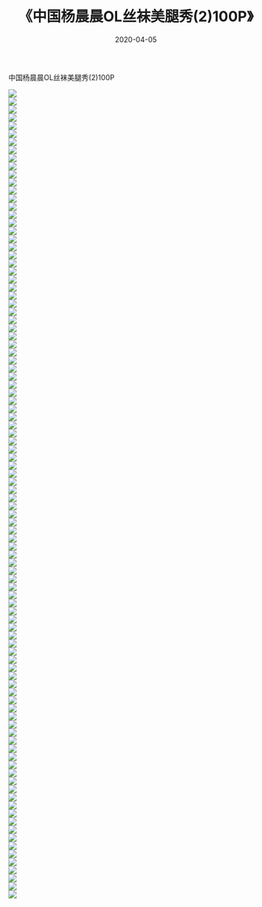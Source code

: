 ﻿---
layout: post
title:  《中国杨晨晨OL丝袜美腿秀(2)100P》
date:   2020-04-05
img: http://img.660000.xyz/Sharelink/性感/2020/中国杨晨晨OL丝袜美腿秀(2)100P/000.jpg
categories: [美女, 清纯, 唯美]
---

中国杨晨晨OL丝袜美腿秀(2)100P

  ![](http://img.660000.xyz/Sharelink/性感/2020/中国杨晨晨OL丝袜美腿秀(2)100P/001.jpg) <br> ![](http://img.660000.xyz/Sharelink/性感/2020/中国杨晨晨OL丝袜美腿秀(2)100P/002.jpg) <br> ![](http://img.660000.xyz/Sharelink/性感/2020/中国杨晨晨OL丝袜美腿秀(2)100P/003.jpg) <br> ![](http://img.660000.xyz/Sharelink/性感/2020/中国杨晨晨OL丝袜美腿秀(2)100P/004.jpg) <br> ![](http://img.660000.xyz/Sharelink/性感/2020/中国杨晨晨OL丝袜美腿秀(2)100P/005.jpg) <br> ![](http://img.660000.xyz/Sharelink/性感/2020/中国杨晨晨OL丝袜美腿秀(2)100P/006.jpg) <br> ![](http://img.660000.xyz/Sharelink/性感/2020/中国杨晨晨OL丝袜美腿秀(2)100P/007.jpg) <br> ![](http://img.660000.xyz/Sharelink/性感/2020/中国杨晨晨OL丝袜美腿秀(2)100P/008.jpg) <br> ![](http://img.660000.xyz/Sharelink/性感/2020/中国杨晨晨OL丝袜美腿秀(2)100P/009.jpg) <br> ![](http://img.660000.xyz/Sharelink/性感/2020/中国杨晨晨OL丝袜美腿秀(2)100P/010.jpg) <br> ![](http://img.660000.xyz/Sharelink/性感/2020/中国杨晨晨OL丝袜美腿秀(2)100P/011.jpg) <br> ![](http://img.660000.xyz/Sharelink/性感/2020/中国杨晨晨OL丝袜美腿秀(2)100P/012.jpg) <br> ![](http://img.660000.xyz/Sharelink/性感/2020/中国杨晨晨OL丝袜美腿秀(2)100P/013.jpg) <br> ![](http://img.660000.xyz/Sharelink/性感/2020/中国杨晨晨OL丝袜美腿秀(2)100P/014.jpg) <br> ![](http://img.660000.xyz/Sharelink/性感/2020/中国杨晨晨OL丝袜美腿秀(2)100P/015.jpg) <br> ![](http://img.660000.xyz/Sharelink/性感/2020/中国杨晨晨OL丝袜美腿秀(2)100P/016.jpg) <br> ![](http://img.660000.xyz/Sharelink/性感/2020/中国杨晨晨OL丝袜美腿秀(2)100P/017.jpg) <br> ![](http://img.660000.xyz/Sharelink/性感/2020/中国杨晨晨OL丝袜美腿秀(2)100P/018.jpg) <br> ![](http://img.660000.xyz/Sharelink/性感/2020/中国杨晨晨OL丝袜美腿秀(2)100P/019.jpg) <br> ![](http://img.660000.xyz/Sharelink/性感/2020/中国杨晨晨OL丝袜美腿秀(2)100P/020.jpg) <br> ![](http://img.660000.xyz/Sharelink/性感/2020/中国杨晨晨OL丝袜美腿秀(2)100P/021.jpg) <br> ![](http://img.660000.xyz/Sharelink/性感/2020/中国杨晨晨OL丝袜美腿秀(2)100P/022.jpg) <br> ![](http://img.660000.xyz/Sharelink/性感/2020/中国杨晨晨OL丝袜美腿秀(2)100P/023.jpg) <br> ![](http://img.660000.xyz/Sharelink/性感/2020/中国杨晨晨OL丝袜美腿秀(2)100P/024.jpg) <br> ![](http://img.660000.xyz/Sharelink/性感/2020/中国杨晨晨OL丝袜美腿秀(2)100P/025.jpg) <br> ![](http://img.660000.xyz/Sharelink/性感/2020/中国杨晨晨OL丝袜美腿秀(2)100P/026.jpg) <br> ![](http://img.660000.xyz/Sharelink/性感/2020/中国杨晨晨OL丝袜美腿秀(2)100P/027.jpg) <br> ![](http://img.660000.xyz/Sharelink/性感/2020/中国杨晨晨OL丝袜美腿秀(2)100P/028.jpg) <br> ![](http://img.660000.xyz/Sharelink/性感/2020/中国杨晨晨OL丝袜美腿秀(2)100P/029.jpg) <br> ![](http://img.660000.xyz/Sharelink/性感/2020/中国杨晨晨OL丝袜美腿秀(2)100P/030.jpg) <br> ![](http://img.660000.xyz/Sharelink/性感/2020/中国杨晨晨OL丝袜美腿秀(2)100P/031.jpg) <br> ![](http://img.660000.xyz/Sharelink/性感/2020/中国杨晨晨OL丝袜美腿秀(2)100P/032.jpg) <br> ![](http://img.660000.xyz/Sharelink/性感/2020/中国杨晨晨OL丝袜美腿秀(2)100P/033.jpg) <br> ![](http://img.660000.xyz/Sharelink/性感/2020/中国杨晨晨OL丝袜美腿秀(2)100P/034.jpg) <br> ![](http://img.660000.xyz/Sharelink/性感/2020/中国杨晨晨OL丝袜美腿秀(2)100P/035.jpg) <br> ![](http://img.660000.xyz/Sharelink/性感/2020/中国杨晨晨OL丝袜美腿秀(2)100P/036.jpg) <br> ![](http://img.660000.xyz/Sharelink/性感/2020/中国杨晨晨OL丝袜美腿秀(2)100P/037.jpg) <br> ![](http://img.660000.xyz/Sharelink/性感/2020/中国杨晨晨OL丝袜美腿秀(2)100P/038.jpg) <br> ![](http://img.660000.xyz/Sharelink/性感/2020/中国杨晨晨OL丝袜美腿秀(2)100P/039.jpg) <br> ![](http://img.660000.xyz/Sharelink/性感/2020/中国杨晨晨OL丝袜美腿秀(2)100P/040.jpg) <br> ![](http://img.660000.xyz/Sharelink/性感/2020/中国杨晨晨OL丝袜美腿秀(2)100P/041.jpg) <br> ![](http://img.660000.xyz/Sharelink/性感/2020/中国杨晨晨OL丝袜美腿秀(2)100P/042.jpg) <br> ![](http://img.660000.xyz/Sharelink/性感/2020/中国杨晨晨OL丝袜美腿秀(2)100P/043.jpg) <br> ![](http://img.660000.xyz/Sharelink/性感/2020/中国杨晨晨OL丝袜美腿秀(2)100P/044.jpg) <br> ![](http://img.660000.xyz/Sharelink/性感/2020/中国杨晨晨OL丝袜美腿秀(2)100P/045.jpg) <br> ![](http://img.660000.xyz/Sharelink/性感/2020/中国杨晨晨OL丝袜美腿秀(2)100P/046.jpg) <br> ![](http://img.660000.xyz/Sharelink/性感/2020/中国杨晨晨OL丝袜美腿秀(2)100P/047.jpg) <br> ![](http://img.660000.xyz/Sharelink/性感/2020/中国杨晨晨OL丝袜美腿秀(2)100P/048.jpg) <br> ![](http://img.660000.xyz/Sharelink/性感/2020/中国杨晨晨OL丝袜美腿秀(2)100P/049.jpg) <br> ![](http://img.660000.xyz/Sharelink/性感/2020/中国杨晨晨OL丝袜美腿秀(2)100P/050.jpg) <br> ![](http://img.660000.xyz/Sharelink/性感/2020/中国杨晨晨OL丝袜美腿秀(2)100P/051.jpg) <br> ![](http://img.660000.xyz/Sharelink/性感/2020/中国杨晨晨OL丝袜美腿秀(2)100P/052.jpg) <br> ![](http://img.660000.xyz/Sharelink/性感/2020/中国杨晨晨OL丝袜美腿秀(2)100P/053.jpg) <br> ![](http://img.660000.xyz/Sharelink/性感/2020/中国杨晨晨OL丝袜美腿秀(2)100P/054.jpg) <br> ![](http://img.660000.xyz/Sharelink/性感/2020/中国杨晨晨OL丝袜美腿秀(2)100P/055.jpg) <br> ![](http://img.660000.xyz/Sharelink/性感/2020/中国杨晨晨OL丝袜美腿秀(2)100P/056.jpg) <br> ![](http://img.660000.xyz/Sharelink/性感/2020/中国杨晨晨OL丝袜美腿秀(2)100P/057.jpg) <br> ![](http://img.660000.xyz/Sharelink/性感/2020/中国杨晨晨OL丝袜美腿秀(2)100P/058.jpg) <br> ![](http://img.660000.xyz/Sharelink/性感/2020/中国杨晨晨OL丝袜美腿秀(2)100P/059.jpg) <br> ![](http://img.660000.xyz/Sharelink/性感/2020/中国杨晨晨OL丝袜美腿秀(2)100P/060.jpg) <br> ![](http://img.660000.xyz/Sharelink/性感/2020/中国杨晨晨OL丝袜美腿秀(2)100P/061.jpg) <br> ![](http://img.660000.xyz/Sharelink/性感/2020/中国杨晨晨OL丝袜美腿秀(2)100P/062.jpg) <br> ![](http://img.660000.xyz/Sharelink/性感/2020/中国杨晨晨OL丝袜美腿秀(2)100P/063.jpg) <br> ![](http://img.660000.xyz/Sharelink/性感/2020/中国杨晨晨OL丝袜美腿秀(2)100P/064.jpg) <br> ![](http://img.660000.xyz/Sharelink/性感/2020/中国杨晨晨OL丝袜美腿秀(2)100P/065.jpg) <br> ![](http://img.660000.xyz/Sharelink/性感/2020/中国杨晨晨OL丝袜美腿秀(2)100P/066.jpg) <br> ![](http://img.660000.xyz/Sharelink/性感/2020/中国杨晨晨OL丝袜美腿秀(2)100P/067.jpg) <br> ![](http://img.660000.xyz/Sharelink/性感/2020/中国杨晨晨OL丝袜美腿秀(2)100P/068.jpg) <br> ![](http://img.660000.xyz/Sharelink/性感/2020/中国杨晨晨OL丝袜美腿秀(2)100P/069.jpg) <br> ![](http://img.660000.xyz/Sharelink/性感/2020/中国杨晨晨OL丝袜美腿秀(2)100P/070.jpg) <br> ![](http://img.660000.xyz/Sharelink/性感/2020/中国杨晨晨OL丝袜美腿秀(2)100P/071.jpg) <br> ![](http://img.660000.xyz/Sharelink/性感/2020/中国杨晨晨OL丝袜美腿秀(2)100P/072.jpg) <br> ![](http://img.660000.xyz/Sharelink/性感/2020/中国杨晨晨OL丝袜美腿秀(2)100P/073.jpg) <br> ![](http://img.660000.xyz/Sharelink/性感/2020/中国杨晨晨OL丝袜美腿秀(2)100P/074.jpg) <br> ![](http://img.660000.xyz/Sharelink/性感/2020/中国杨晨晨OL丝袜美腿秀(2)100P/075.jpg) <br> ![](http://img.660000.xyz/Sharelink/性感/2020/中国杨晨晨OL丝袜美腿秀(2)100P/076.jpg) <br> ![](http://img.660000.xyz/Sharelink/性感/2020/中国杨晨晨OL丝袜美腿秀(2)100P/077.jpg) <br> ![](http://img.660000.xyz/Sharelink/性感/2020/中国杨晨晨OL丝袜美腿秀(2)100P/078.jpg) <br> ![](http://img.660000.xyz/Sharelink/性感/2020/中国杨晨晨OL丝袜美腿秀(2)100P/079.jpg) <br> ![](http://img.660000.xyz/Sharelink/性感/2020/中国杨晨晨OL丝袜美腿秀(2)100P/080.jpg) <br> ![](http://img.660000.xyz/Sharelink/性感/2020/中国杨晨晨OL丝袜美腿秀(2)100P/081.jpg) <br> ![](http://img.660000.xyz/Sharelink/性感/2020/中国杨晨晨OL丝袜美腿秀(2)100P/082.jpg) <br> ![](http://img.660000.xyz/Sharelink/性感/2020/中国杨晨晨OL丝袜美腿秀(2)100P/083.jpg) <br> ![](http://img.660000.xyz/Sharelink/性感/2020/中国杨晨晨OL丝袜美腿秀(2)100P/084.jpg) <br> ![](http://img.660000.xyz/Sharelink/性感/2020/中国杨晨晨OL丝袜美腿秀(2)100P/085.jpg) <br> ![](http://img.660000.xyz/Sharelink/性感/2020/中国杨晨晨OL丝袜美腿秀(2)100P/086.jpg) <br> ![](http://img.660000.xyz/Sharelink/性感/2020/中国杨晨晨OL丝袜美腿秀(2)100P/087.jpg) <br> ![](http://img.660000.xyz/Sharelink/性感/2020/中国杨晨晨OL丝袜美腿秀(2)100P/088.jpg) <br> ![](http://img.660000.xyz/Sharelink/性感/2020/中国杨晨晨OL丝袜美腿秀(2)100P/089.jpg) <br> ![](http://img.660000.xyz/Sharelink/性感/2020/中国杨晨晨OL丝袜美腿秀(2)100P/090.jpg) <br> ![](http://img.660000.xyz/Sharelink/性感/2020/中国杨晨晨OL丝袜美腿秀(2)100P/091.jpg) <br> ![](http://img.660000.xyz/Sharelink/性感/2020/中国杨晨晨OL丝袜美腿秀(2)100P/092.jpg) <br> ![](http://img.660000.xyz/Sharelink/性感/2020/中国杨晨晨OL丝袜美腿秀(2)100P/093.jpg) <br> ![](http://img.660000.xyz/Sharelink/性感/2020/中国杨晨晨OL丝袜美腿秀(2)100P/094.jpg) <br> ![](http://img.660000.xyz/Sharelink/性感/2020/中国杨晨晨OL丝袜美腿秀(2)100P/095.jpg) <br> ![](http://img.660000.xyz/Sharelink/性感/2020/中国杨晨晨OL丝袜美腿秀(2)100P/096.jpg) <br> ![](http://img.660000.xyz/Sharelink/性感/2020/中国杨晨晨OL丝袜美腿秀(2)100P/097.jpg) <br> ![](http://img.660000.xyz/Sharelink/性感/2020/中国杨晨晨OL丝袜美腿秀(2)100P/098.jpg) <br> ![](http://img.660000.xyz/Sharelink/性感/2020/中国杨晨晨OL丝袜美腿秀(2)100P/099.jpg) <br> ![](http://img.660000.xyz/Sharelink/性感/2020/中国杨晨晨OL丝袜美腿秀(2)100P/100.jpg) <br>